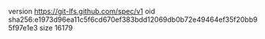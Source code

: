 version https://git-lfs.github.com/spec/v1
oid sha256:e1973d96ea11c5f6cd670ef383bdd12069db0b72e49464ef35f20bb95f97e1e3
size 16179
